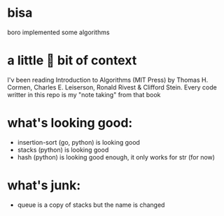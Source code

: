 # bisa
boro implemented some algorithms

# a little 🤏 bit of context
I'v been reading Introduction to Algorithms (MIT Press) by Thomas H. Cormen, Charles E. Leiserson, Ronald Rivest & Clifford Stein. Every code writter in this repo is my "note taking" from that book


# what's looking good:
* insertion-sort (go, python) is looking good
* stacks (python) is looking good
* hash (python)  is looking good enough, it only works for str (for now)

# what's junk:
* queue is a copy of stacks but the name is changed
